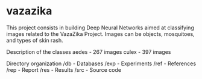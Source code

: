 # vazazika
This project consists in building Deep Neural Networks aimed at classifying images related to the VazaZika Project. Images can be objects, mosquitoes, and types of skin rash.

Description of the classes
aedes - 267 images
culex - 397 images

Directory organization
/db 	- Databases
/exp	- Experiments
/ref	- References
/rep	- Report
/res	- Results
/src	- Source code

